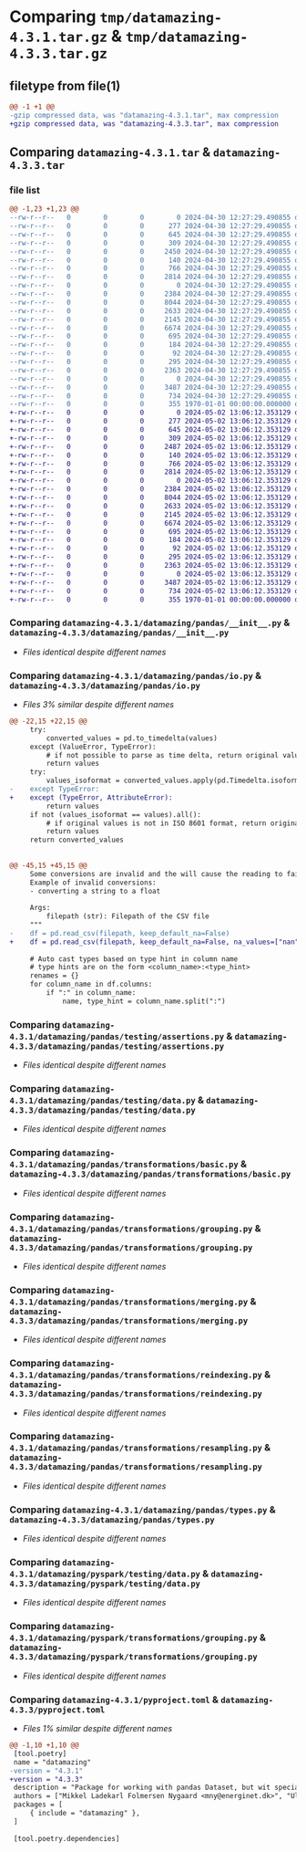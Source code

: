 # Comparing `tmp/datamazing-4.3.1.tar.gz` & `tmp/datamazing-4.3.3.tar.gz`

## filetype from file(1)

```diff
@@ -1 +1 @@
-gzip compressed data, was "datamazing-4.3.1.tar", max compression
+gzip compressed data, was "datamazing-4.3.3.tar", max compression
```

## Comparing `datamazing-4.3.1.tar` & `datamazing-4.3.3.tar`

### file list

```diff
@@ -1,23 +1,23 @@
--rw-r--r--   0        0        0        0 2024-04-30 12:27:29.490855 datamazing-4.3.1/datamazing/__init__.py
--rw-r--r--   0        0        0      277 2024-04-30 12:27:29.490855 datamazing-4.3.1/datamazing/_conform.py
--rw-r--r--   0        0        0      645 2024-04-30 12:27:29.490855 datamazing-4.3.1/datamazing/pandas/__init__.py
--rw-r--r--   0        0        0      309 2024-04-30 12:27:29.490855 datamazing-4.3.1/datamazing/pandas/datacollection/__init__.py
--rw-r--r--   0        0        0     2450 2024-04-30 12:27:29.490855 datamazing-4.3.1/datamazing/pandas/io.py
--rw-r--r--   0        0        0      140 2024-04-30 12:27:29.490855 datamazing-4.3.1/datamazing/pandas/testing/__init__.py
--rw-r--r--   0        0        0      766 2024-04-30 12:27:29.490855 datamazing-4.3.1/datamazing/pandas/testing/assertions.py
--rw-r--r--   0        0        0     2814 2024-04-30 12:27:29.490855 datamazing-4.3.1/datamazing/pandas/testing/data.py
--rw-r--r--   0        0        0        0 2024-04-30 12:27:29.490855 datamazing-4.3.1/datamazing/pandas/transformations/__init__.py
--rw-r--r--   0        0        0     2384 2024-04-30 12:27:29.490855 datamazing-4.3.1/datamazing/pandas/transformations/basic.py
--rw-r--r--   0        0        0     8044 2024-04-30 12:27:29.490855 datamazing-4.3.1/datamazing/pandas/transformations/grouping.py
--rw-r--r--   0        0        0     2633 2024-04-30 12:27:29.490855 datamazing-4.3.1/datamazing/pandas/transformations/merging.py
--rw-r--r--   0        0        0     2145 2024-04-30 12:27:29.490855 datamazing-4.3.1/datamazing/pandas/transformations/reindexing.py
--rw-r--r--   0        0        0     6674 2024-04-30 12:27:29.490855 datamazing-4.3.1/datamazing/pandas/transformations/resampling.py
--rw-r--r--   0        0        0      695 2024-04-30 12:27:29.490855 datamazing-4.3.1/datamazing/pandas/types.py
--rw-r--r--   0        0        0      184 2024-04-30 12:27:29.490855 datamazing-4.3.1/datamazing/pyspark/__init__.py
--rw-r--r--   0        0        0       92 2024-04-30 12:27:29.490855 datamazing-4.3.1/datamazing/pyspark/testing/__init__.py
--rw-r--r--   0        0        0      295 2024-04-30 12:27:29.490855 datamazing-4.3.1/datamazing/pyspark/testing/assertions.py
--rw-r--r--   0        0        0     2363 2024-04-30 12:27:29.490855 datamazing-4.3.1/datamazing/pyspark/testing/data.py
--rw-r--r--   0        0        0        0 2024-04-30 12:27:29.490855 datamazing-4.3.1/datamazing/pyspark/transformations/__init__.py
--rw-r--r--   0        0        0     3487 2024-04-30 12:27:29.490855 datamazing-4.3.1/datamazing/pyspark/transformations/grouping.py
--rw-r--r--   0        0        0      734 2024-04-30 12:27:29.490855 datamazing-4.3.1/pyproject.toml
--rw-r--r--   0        0        0      355 1970-01-01 00:00:00.000000 datamazing-4.3.1/PKG-INFO
+-rw-r--r--   0        0        0        0 2024-05-02 13:06:12.353129 datamazing-4.3.3/datamazing/__init__.py
+-rw-r--r--   0        0        0      277 2024-05-02 13:06:12.353129 datamazing-4.3.3/datamazing/_conform.py
+-rw-r--r--   0        0        0      645 2024-05-02 13:06:12.353129 datamazing-4.3.3/datamazing/pandas/__init__.py
+-rw-r--r--   0        0        0      309 2024-05-02 13:06:12.353129 datamazing-4.3.3/datamazing/pandas/datacollection/__init__.py
+-rw-r--r--   0        0        0     2487 2024-05-02 13:06:12.353129 datamazing-4.3.3/datamazing/pandas/io.py
+-rw-r--r--   0        0        0      140 2024-05-02 13:06:12.353129 datamazing-4.3.3/datamazing/pandas/testing/__init__.py
+-rw-r--r--   0        0        0      766 2024-05-02 13:06:12.353129 datamazing-4.3.3/datamazing/pandas/testing/assertions.py
+-rw-r--r--   0        0        0     2814 2024-05-02 13:06:12.353129 datamazing-4.3.3/datamazing/pandas/testing/data.py
+-rw-r--r--   0        0        0        0 2024-05-02 13:06:12.353129 datamazing-4.3.3/datamazing/pandas/transformations/__init__.py
+-rw-r--r--   0        0        0     2384 2024-05-02 13:06:12.353129 datamazing-4.3.3/datamazing/pandas/transformations/basic.py
+-rw-r--r--   0        0        0     8044 2024-05-02 13:06:12.353129 datamazing-4.3.3/datamazing/pandas/transformations/grouping.py
+-rw-r--r--   0        0        0     2633 2024-05-02 13:06:12.353129 datamazing-4.3.3/datamazing/pandas/transformations/merging.py
+-rw-r--r--   0        0        0     2145 2024-05-02 13:06:12.353129 datamazing-4.3.3/datamazing/pandas/transformations/reindexing.py
+-rw-r--r--   0        0        0     6674 2024-05-02 13:06:12.353129 datamazing-4.3.3/datamazing/pandas/transformations/resampling.py
+-rw-r--r--   0        0        0      695 2024-05-02 13:06:12.353129 datamazing-4.3.3/datamazing/pandas/types.py
+-rw-r--r--   0        0        0      184 2024-05-02 13:06:12.353129 datamazing-4.3.3/datamazing/pyspark/__init__.py
+-rw-r--r--   0        0        0       92 2024-05-02 13:06:12.353129 datamazing-4.3.3/datamazing/pyspark/testing/__init__.py
+-rw-r--r--   0        0        0      295 2024-05-02 13:06:12.353129 datamazing-4.3.3/datamazing/pyspark/testing/assertions.py
+-rw-r--r--   0        0        0     2363 2024-05-02 13:06:12.353129 datamazing-4.3.3/datamazing/pyspark/testing/data.py
+-rw-r--r--   0        0        0        0 2024-05-02 13:06:12.353129 datamazing-4.3.3/datamazing/pyspark/transformations/__init__.py
+-rw-r--r--   0        0        0     3487 2024-05-02 13:06:12.353129 datamazing-4.3.3/datamazing/pyspark/transformations/grouping.py
+-rw-r--r--   0        0        0      734 2024-05-02 13:06:12.353129 datamazing-4.3.3/pyproject.toml
+-rw-r--r--   0        0        0      355 1970-01-01 00:00:00.000000 datamazing-4.3.3/PKG-INFO
```

### Comparing `datamazing-4.3.1/datamazing/pandas/__init__.py` & `datamazing-4.3.3/datamazing/pandas/__init__.py`

 * *Files identical despite different names*

### Comparing `datamazing-4.3.1/datamazing/pandas/io.py` & `datamazing-4.3.3/datamazing/pandas/io.py`

 * *Files 3% similar despite different names*

```diff
@@ -22,15 +22,15 @@
     try:
         converted_values = pd.to_timedelta(values)
     except (ValueError, TypeError):
         # if not possible to parse as time delta, return original values
         return values
     try:
         values_isoformat = converted_values.apply(pd.Timedelta.isoformat)
-    except TypeError:
+    except (TypeError, AttributeError):
         return values
     if not (values_isoformat == values).all():
         # if original values is not in ISO 8601 format, return original values
         return values
     return converted_values
 
 
@@ -45,15 +45,15 @@
     Some conversions are invalid and the will cause the reading to fail.
     Example of invalid conversions:
     - converting a string to a float
 
     Args:
         filepath (str): Filepath of the CSV file
     """
-    df = pd.read_csv(filepath, keep_default_na=False)
+    df = pd.read_csv(filepath, keep_default_na=False, na_values=["nan"])
 
     # Auto cast types based on type hint in column name
     # type hints are on the form <column_name>:<type_hint>
     renames = {}
     for column_name in df.columns:
         if ":" in column_name:
             name, type_hint = column_name.split(":")
```

### Comparing `datamazing-4.3.1/datamazing/pandas/testing/assertions.py` & `datamazing-4.3.3/datamazing/pandas/testing/assertions.py`

 * *Files identical despite different names*

### Comparing `datamazing-4.3.1/datamazing/pandas/testing/data.py` & `datamazing-4.3.3/datamazing/pandas/testing/data.py`

 * *Files identical despite different names*

### Comparing `datamazing-4.3.1/datamazing/pandas/transformations/basic.py` & `datamazing-4.3.3/datamazing/pandas/transformations/basic.py`

 * *Files identical despite different names*

### Comparing `datamazing-4.3.1/datamazing/pandas/transformations/grouping.py` & `datamazing-4.3.3/datamazing/pandas/transformations/grouping.py`

 * *Files identical despite different names*

### Comparing `datamazing-4.3.1/datamazing/pandas/transformations/merging.py` & `datamazing-4.3.3/datamazing/pandas/transformations/merging.py`

 * *Files identical despite different names*

### Comparing `datamazing-4.3.1/datamazing/pandas/transformations/reindexing.py` & `datamazing-4.3.3/datamazing/pandas/transformations/reindexing.py`

 * *Files identical despite different names*

### Comparing `datamazing-4.3.1/datamazing/pandas/transformations/resampling.py` & `datamazing-4.3.3/datamazing/pandas/transformations/resampling.py`

 * *Files identical despite different names*

### Comparing `datamazing-4.3.1/datamazing/pandas/types.py` & `datamazing-4.3.3/datamazing/pandas/types.py`

 * *Files identical despite different names*

### Comparing `datamazing-4.3.1/datamazing/pyspark/testing/data.py` & `datamazing-4.3.3/datamazing/pyspark/testing/data.py`

 * *Files identical despite different names*

### Comparing `datamazing-4.3.1/datamazing/pyspark/transformations/grouping.py` & `datamazing-4.3.3/datamazing/pyspark/transformations/grouping.py`

 * *Files identical despite different names*

### Comparing `datamazing-4.3.1/pyproject.toml` & `datamazing-4.3.3/pyproject.toml`

 * *Files 1% similar despite different names*

```diff
@@ -1,10 +1,10 @@
 [tool.poetry]
 name = "datamazing"
-version = "4.3.1"
+version = "4.3.3"
 description = "Package for working with pandas Dataset, but wit specialized functions used for Energinet"
 authors = ["Mikkel Ladekarl Folmersen Nygaard <mny@energinet.dk>", "Ulrik Christensen <uch@energinet.dk>"]
 packages = [
     { include = "datamazing" },
 ]
 
 [tool.poetry.dependencies]
```

